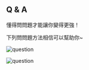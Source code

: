 ## Q & A

懂得問問題才能讓你變得更強！

下列問問題方法相信可以幫助你~

![question](/assets/question1.png)

![question](/assets/question2.png)

